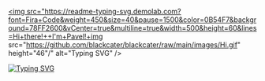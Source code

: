<a href="https://git.io/typing-svg"><img src="https://readme-typing-svg.demolab.com?font=Fira+Code&weight=450&size=40&pause=1500&color=0B54F7&background=78FF2600&vCenter=true&multiline=true&width=500&height=60&lines=Hi+there!++I'm+Pavel!+img src="https://github.com/blackcater/blackcater/raw/main/images/Hi.gif" height="46"/" alt="Typing SVG" /></a>

<a href="https://git.io/typing-svg"><img src="https://readme-typing-svg.demolab.com?font=Fira+Code&weight=450&size=40&pause=1000&color=0B54F7&background=78FF2600&vCenter=true&multiline=true&width=600&height=70&lines=Hi+there!++I'm+Pavel!+👋" alt="Typing SVG" /></a>

